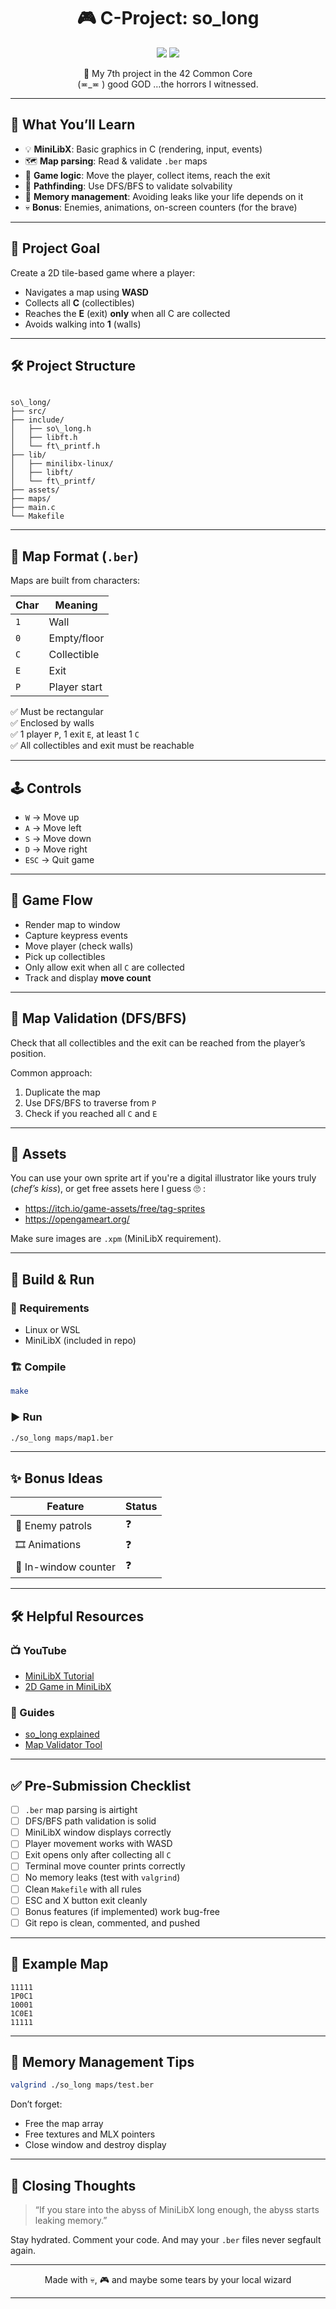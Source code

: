<h1 align="center">🎮 C-Project: so_long</h1>

<p align="center">
  <img src="https://img.shields.io/badge/Language-C-blue.svg">
  <img src="https://img.shields.io/badge/42-Common%20Core-critical">
</p>

<p align="center">
  🧱 My 7th project in the 42 Common Core <br>
  (≖_≖ ) good GOD …the horrors I witnessed.
</p>

---

## 🧠 What You’ll Learn

- 💡 **MiniLibX**: Basic graphics in C (rendering, input, events)
- 🗺️ **Map parsing**: Read & validate `.ber` maps
- 🧍 **Game logic**: Move the player, collect items, reach the exit
- 🧭 **Pathfinding**: Use DFS/BFS to validate solvability
- 🧼 **Memory management**: Avoiding leaks like your life depends on it
- 💀 **Bonus**: Enemies, animations, on-screen counters (for the brave)

---

## 🎯 Project Goal

Create a 2D tile-based game where a player:

- Navigates a map using **WASD**
- Collects all **C** (collectibles)
- Reaches the **E** (exit) **only** when all C are collected
- Avoids walking into **1** (walls)

---

## 🛠 Project Structure

```

so\_long/
├── src/
├── include/
│   ├── so\_long.h
│   ├── libft.h
│   └── ft\_printf.h
├── lib/
│   ├── minilibx-linux/
│   ├── libft/
│   └── ft\_printf/
├── assets/
├── maps/
├── main.c
└── Makefile

````

---

## 🧩 Map Format (`.ber`)

Maps are built from characters:

| Char | Meaning          |
|------|------------------|
| `1`  | Wall             |
| `0`  | Empty/floor      |
| `C`  | Collectible      |
| `E`  | Exit             |
| `P`  | Player start     |

✅ Must be rectangular  
✅ Enclosed by walls  
✅ 1 player `P`, 1 exit `E`, at least 1 `C`  
✅ All collectibles and exit must be reachable

---

## 🕹 Controls

- `W` → Move up
- `A` → Move left
- `S` → Move down
- `D` → Move right
- `ESC` → Quit game

---

## 🚶 Game Flow

- Render map to window
- Capture keypress events
- Move player (check walls)
- Pick up collectibles
- Only allow exit when all `C` are collected
- Track and display **move count**

---

## 🔄 Map Validation (DFS/BFS)

Check that all collectibles and the exit can be reached from the player’s position.

Common approach:
1. Duplicate the map
2. Use DFS/BFS to traverse from `P`
3. Check if you reached all `C` and `E`

---

## 🎨 Assets

You can use your own sprite art if you're a digital illustrator like yours truly (*chef’s kiss*), or get free assets here I guess 🙄 :

- https://itch.io/game-assets/free/tag-sprites
- https://opengameart.org/

Make sure images are `.xpm` (MiniLibX requirement).

---

## 🔧 Build & Run

### 🧱 Requirements

- Linux or WSL  
- MiniLibX (included in repo)

### 🏗 Compile

```bash
make
````

### ▶️ Run

```bash
./so_long maps/map1.ber
```

---

## ✨ Bonus Ideas

| Feature              | Status |
| -------------------- | ------ |
| 🧟 Enemy patrols     | ❓      |
| 🎞️ Animations       | ❓      |
| 🎯 In-window counter | ❓      |

---

## 🛠 Helpful Resources

### 📺 YouTube

* [MiniLibX Tutorial](https://www.youtube.com/watch?v=a1yD_lgDtmM)
* [2D Game in MiniLibX](https://www.youtube.com/watch?v=g5HEp2MxKtg)

### 📘 Guides

* [so\_long explained](https://github.com/0xAliK/42-So_long)
* [Map Validator Tool](https://github.com/Nuno-Jesus/so_long_invalidator.git)

---

## ✅ Pre-Submission Checklist

* [ ] `.ber` map parsing is airtight
* [ ] DFS/BFS path validation is solid
* [ ] MiniLibX window displays correctly
* [ ] Player movement works with WASD
* [ ] Exit opens only after collecting all `C`
* [ ] Terminal move counter prints correctly
* [ ] No memory leaks (test with `valgrind`)
* [ ] Clean `Makefile` with all rules
* [ ] ESC and X button exit cleanly
* [ ] Bonus features (if implemented) work bug-free
* [ ] Git repo is clean, commented, and pushed

---

## 🧪 Example Map

```
11111
1P0C1
10001
1C0E1
11111
```

---

## 🧹 Memory Management Tips

```bash
valgrind ./so_long maps/test.ber
```

Don’t forget:

* Free the map array
* Free textures and MLX pointers
* Close window and destroy display

---

## 🧵 Closing Thoughts

> “If you stare into the abyss of MiniLibX long enough, the abyss starts leaking memory.”

Stay hydrated. Comment your code.
And may your `.ber` files never segfault again.

---

<p align="center">
Made with 💀, 🎮 and maybe some tears by your local wizard
</p>

---
